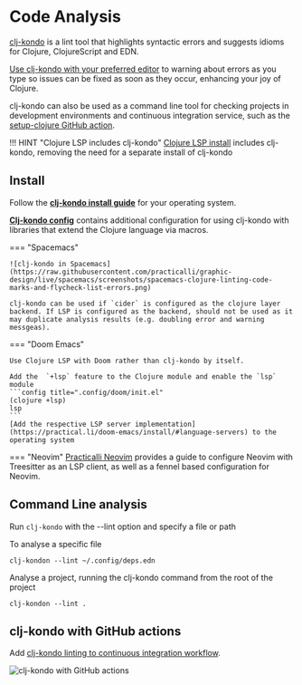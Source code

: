 # Code Analysis

<!-- ![clj-kondo a linter that sparks joy](https://raw.githubusercontent.com/practicalli/graphic-design/live/banners/clj-kondo-banner.png) -->

[clj-kondo](https://github.com/borkdude/clj-kondo/) is a lint tool that highlights syntactic errors and suggests idioms for Clojure, ClojureScript and EDN.

[Use clj-kondo with your preferred editor](https://github.com/borkdude/clj-kondo/blob/master/doc/editor-integration.md) to warning about errors as you type so issues can be fixed as soon as they occur, enhancing your joy of Clojure.

clj-kondo can also be used as a command line tool for checking projects in development environments and continuous integration service, such as the [setup-clojure GitHub action](https://github.com/marketplace/actions/setup-clojure).

!!! HINT "Clojure LSP includes clj-kondo"
    [Clojure LSP install](clojure-lsp/) includes clj-kondo, removing the need for a separate install of clj-kondo


## Install

Follow the **[clj-kondo install guide](https://github.com/borkdude/clj-kondo/blob/master/doc/install.md)** for your operating system.

**[Clj-kondo config](https://github.com/clj-kondo/config)** contains additional configuration for using clj-kondo with libraries that extend the Clojure language via macros.


=== "Spacemacs"

    ![clj-kondo in Spacemacs](https://raw.githubusercontent.com/practicalli/graphic-design/live/spacemacs/screenshots/spacemacs-clojure-linting-code-marks-and-flycheck-list-errors.png)

    clj-kondo can be used if `cider` is configured as the clojure layer backend. If LSP is configured as the backend, should not be used as it may duplicate analysis results (e.g. doubling error and warning messgeas).


=== "Doom Emacs"

    Use Clojure LSP with Doom rather than clj-kondo by itself.

    Add the  `+lsp` feature to the Clojure module and enable the `lsp` module
    ```config title=".config/doom/init.el"
    (clojure +lsp)
    lsp
    ```
    [Add the respective LSP server implementation](https://practical.li/doom-emacs/install/#language-servers) to the operating system

=== "Neovim"
    [Practicalli Neovim](https://practical.li/neovim/install/clojure/#clojure-lsp) provides a guide to configure Neovim with Treesitter as an LSP client, as well as a fennel based configuration for Neovim.


## Command Line analysis

Run `clj-kondo` with the --lint option and specify a file or path

To analyse a specific file

```shell
clj-kondon --lint ~/.config/deps.edn
```

Analyse a project, running the clj-kondo command from the root of the project

```shell
clj-kondon --lint .
```


## clj-kondo with GitHub actions

Add [clj-kondo linting to continuous integration workflow](/continuous-integration/github-actions/clj-kondo-lint.md).

![clj-kondo with GitHub actions](https://rymndhng.github.io/assets/clj-kondo-1.png)
